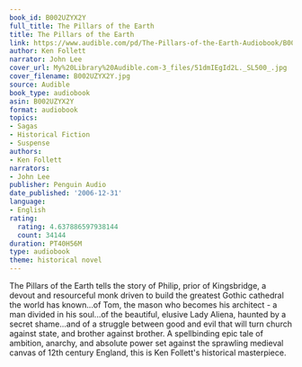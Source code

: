 ```yaml
---
book_id: B002UZYX2Y
full_title: The Pillars of the Earth
title: The Pillars of the Earth
link: https://www.audible.com/pd/The-Pillars-of-the-Earth-Audiobook/B002UZYX2Y
author: Ken Follett
narrator: John Lee
cover_url: My%20Library%20Audible.com-3_files/51dmIEgId2L._SL500_.jpg
cover_filename: B002UZYX2Y.jpg
source: Audible
book_type: audiobook
asin: B002UZYX2Y
format: audiobook
topics:
- Sagas
- Historical Fiction
- Suspense
authors:
- Ken Follett
narrators:
- John Lee
publisher: Penguin Audio
date_published: '2006-12-31'
language:
- English
rating:
  rating: 4.637886597938144
  count: 34144
duration: PT40H56M
type: audiobook
theme: historical novel
---
```

The Pillars of the Earth tells the story of Philip, prior of Kingsbridge, a devout and resourceful monk driven to build the greatest Gothic cathedral the world has known...of Tom, the mason who becomes his architect - a man divided in his soul...of the beautiful, elusive Lady Aliena, haunted by a secret shame...and of a struggle between good and evil that will turn church against state, and brother against brother.
A spellbinding epic tale of ambition, anarchy, and absolute power set against the sprawling medieval canvas of 12th century England, this is Ken Follett's historical masterpiece.
